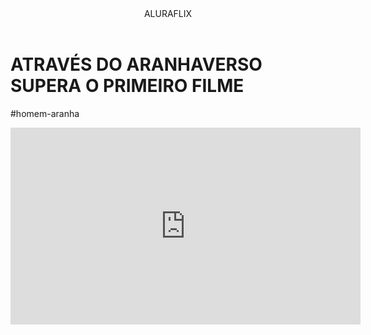 <header>ALURAFLIX</header> 

<h1>ATRAVÉS DO ARANHAVERSO SUPERA O PRIMEIRO FILME</h1>

<p>#homem-aranha</p>


<iframe width="560" height="315" src="https://www.youtube.com/embed/gt_fAE1Eg2Q?si=4SI_gTBcBgmJZ3Vv" title="YouTube video player" frameborder="0" allow="accelerometer; autoplay; clipboard-write; encrypted-media; gyroscope; picture-in-picture; web-share" referrerpolicy="strict-origin-when-cross-origin" allowfullscreen></iframe>
